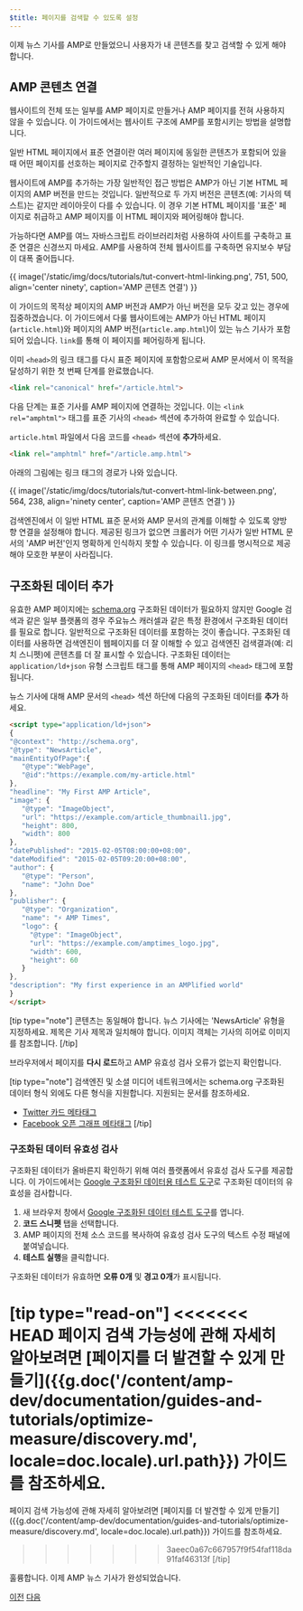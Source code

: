 ```yaml
---
$title: 페이지를 검색할 수 있도록 설정
---
```


이제 뉴스 기사를 AMP로 만들었으니 사용자가 내 콘텐츠를 찾고 검색할 수 있게 해야 합니다.

## AMP 콘텐츠 연결

웹사이트의 전체 또는 일부를 AMP 페이지로 만들거나 AMP 페이지를 전혀 사용하지 않을 수 있습니다.  이 가이드에서는 웹사이트 구조에 AMP를 포함시키는 방법을 설명합니다.

일반 HTML 페이지에서 표준 연결이란 여러 페이지에 동일한 콘텐츠가 포함되어 있을 때 어떤 페이지를 선호하는 페이지로 간주할지 결정하는 일반적인 기술입니다.

웹사이트에 AMP를 추가하는 가장 일반적인 접근 방법은 AMP가 아닌 기본 HTML 페이지의 AMP 버전을 만드는 것입니다.  일반적으로 두 가지 버전은 콘텐츠(예: 기사의 텍스트)는 같지만 레이아웃이 다를 수 있습니다.  이 경우 기본 HTML 페이지를 '표준' 페이지로 취급하고 AMP 페이지를 이 HTML 페이지와 페어링해야 합니다.

가능하다면 AMP를 여느 자바스크립트 라이브러리처럼 사용하여 사이트를 구축하고 표준 연결은 신경쓰지 마세요.  AMP를 사용하여 전체 웹사이트를 구축하면 유지보수 부담이 대폭 줄어듭니다.

{{ image('/static/img/docs/tutorials/tut-convert-html-linking.png', 751, 500, align='center ninety', caption='AMP 콘텐츠 연결') }}

이 가이드의 목적상 페이지의 AMP 버전과 AMP가 아닌 버전을 모두 갖고 있는 경우에 집중하겠습니다.  이 가이드에서 다룰 웹사이트에는 AMP가 아닌 HTML 페이지(`article.html`)와 페이지의 AMP 버전(`article.amp.html`)이 있는 뉴스 기사가 포함되어 있습니다.  `link`를 통해 이 페이지를 페어링하게 됩니다.

이미 `<head>`의 링크 태그를 다시 표준 페이지에 포함함으로써 AMP 문서에서 이 목적을 달성하기 위한 첫 번째 단계를 완료했습니다.

```html
<link rel="canonical" href="/article.html">
```

다음 단계는 표준 기사를 AMP 페이지에 연결하는 것입니다. 이는 `<link rel="amphtml">` 태그를 표준 기사의 `<head>` 섹션에 추가하여 완료할 수 있습니다.

`article.html` 파일에서 다음 코드를 `<head>` 섹션에 **추가**하세요.

```html
<link rel="amphtml" href="/article.amp.html">
```

아래의 그림에는 링크 태그의 경로가 나와 있습니다.

{{ image('/static/img/docs/tutorials/tut-convert-html-link-between.png', 564, 238, align='ninety center', caption='AMP 콘텐츠 연결') }}

검색엔진에서 이 일반 HTML 표준 문서와 AMP 문서의 관계를 이해할 수 있도록 양방향 연결을 설정해야 합니다. 제공된 링크가 없으면 크롤러가 어떤 기사가 일반 HTML 문서의 'AMP 버전'인지 명확하게 인식하지 못할 수 있습니다. 이 링크를 명시적으로 제공해야 모호한 부분이 사라집니다.

## 구조화된 데이터 추가

유효한 AMP 페이지에는 [schema.org](http://schema.org/) 구조화된 데이터가 필요하지 않지만 Google 검색과 같은 일부 플랫폼의 경우 주요뉴스 캐러셀과 같은 특정 환경에서 구조화된 데이터를 필요로 합니다. 일반적으로 구조화된 데이터를 포함하는 것이 좋습니다. 구조화된 데이터를 사용하면 검색엔진이 웹페이지를 더 잘 이해할 수 있고 검색엔진 검색결과(예: 리치 스니펫)에 콘텐츠를 더 잘 표시할 수 있습니다.  구조화된 데이터는 `application/ld+json` 유형 스크립트 태그를 통해 AMP 페이지의 `<head>` 태그에 포함됩니다.

뉴스 기사에 대해 AMP 문서의 `<head>` 섹션 하단에 다음의 구조화된 데이터를 **추가** 하세요.

```html
<script type="application/ld+json">
{
"@context": "http://schema.org",
"@type": "NewsArticle",
"mainEntityOfPage":{
   "@type":"WebPage",
   "@id":"https://example.com/my-article.html"
},
"headline": "My First AMP Article",
"image": {
   "@type": "ImageObject",
   "url": "https://example.com/article_thumbnail1.jpg",
   "height": 800,
   "width": 800
},
"datePublished": "2015-02-05T08:00:00+08:00",
"dateModified": "2015-02-05T09:20:00+08:00",
"author": {
   "@type": "Person",
   "name": "John Doe"
},
"publisher": {
   "@type": "Organization",
   "name": "⚡ AMP Times",
   "logo": {
     "@type": "ImageObject",
     "url": "https://example.com/amptimes_logo.jpg",
     "width": 600,
     "height": 60
   }
},
"description": "My first experience in an AMPlified world"
}
</script>
```


[tip type="note"]
콘텐츠는 동일해야 합니다. 뉴스 기사에는 'NewsArticle' 유형을 지정하세요. 제목은 기사 제목과 일치해야 합니다. 이미지 객체는 기사의 히어로 이미지를 참조합니다.
[/tip]


브라우저에서 페이지를 **다시 로드**하고 AMP 유효성 검사 오류가 없는지 확인합니다.

[tip type="note"]
검색엔진 및 소셜 미디어 네트워크에서는 schema.org 구조화된 데이터 형식 외에도 다른 형식을 지원합니다. 지원되는 문서를 참조하세요.

- [Twitter 카드 메타태그](https://dev.twitter.com/cards/overview)
- [Facebook 오픈 그래프 메타태그](https://developers.facebook.com/docs/sharing/webmasters)
[/tip]

### 구조화된 데이터 유효성 검사

구조화된 데이터가 올바른지 확인하기 위해 여러 플랫폼에서 유효성 검사 도구를 제공합니다.  이 가이드에서는 [Google 구조화된 데이터용 테스트 도구](https://developers.google.com/structured-data/testing-tool/)로 구조화된 데이터의 유효성을 검사합니다.

1.  새 브라우저 창에서 [Google 구조화된 데이터 테스트 도구](https://developers.google.com/structured-data/testing-tool/)를 엽니다.
2.  **코드 스니펫** 탭을 선택합니다.
3.  AMP 페이지의 전체 소스 코드를 복사하여 유효성 검사 도구의 텍스트 수정 패널에 붙여넣습니다.
3.  **테스트 실행**을 클릭합니다.

구조화된 데이터가 유효하면 **오류 0개** 및 **경고 0개**가 표시됩니다.

[tip type="read-on"]
<<<<<<< HEAD
페이지 검색 가능성에 관해 자세히 알아보려면 [페이지를 더 발견할 수 있게 만들기]({{g.doc('/content/amp-dev/documentation/guides-and-tutorials/optimize-measure/discovery.md', locale=doc.locale).url.path}}) 가이드를 참조하세요.
=======
페이지 검색 가능성에 관해 자세히 알아보려면 [페이지를 더 발견할 수 있게 만들기]({{g.doc('/content/amp-dev/documentation/guides-and-tutorials/optimize-measure/discovery.md', locale=doc.locale).url.path}}) 가이드를 참조하세요.
>>>>>>> 3aeec0a67c667957f9f54faf118da91faf46313f
[/tip]

훌륭합니다.  이제 AMP 뉴스 기사가 완성되었습니다.

<div class="prev-next-buttons">
  <a class="button prev-button" href="{{g.doc('/content/docs/fundamentals/converting/resolving-errors.md', locale=doc.locale).url.path}}"><span class="arrow-prev">이전</span></a>
  <a class="button next-button" href="{{g.doc('/content/docs/fundamentals/converting/congratulations.md', locale=doc.locale).url.path}}"><span class="arrow-next">다음</span></a>
</div>
